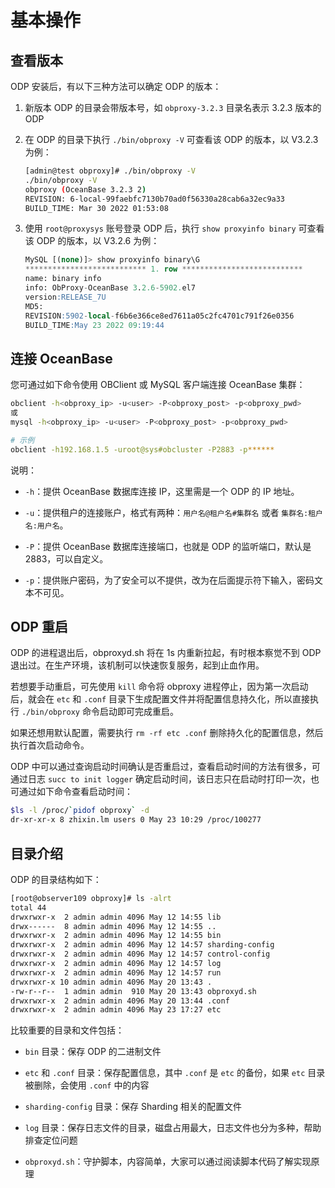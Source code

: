 # 基本操作

## 查看版本

ODP 安装后，有以下三种方法可以确定 ODP 的版本：

1. 新版本 ODP 的目录会带版本号，如 `obproxy-3.2.3` 目录名表示 3.2.3 版本的 ODP

2. 在 ODP 的目录下执行 `./bin/obproxy -V` 可查看该 ODP 的版本，以 V3.2.3 为例：

   ```bash
   [admin@test obproxy]# ./bin/obproxy -V
   ./bin/obproxy -V
   obproxy (OceanBase 3.2.3 2)
   REVISION: 6-local-99faebfc7130b70ad0f56330a28cab6a32ec9a33
   BUILD_TIME: Mar 30 2022 01:53:08
   ```

3. 使用 `root@proxysys` 账号登录 ODP 后，执行 `show proxyinfo binary` 可查看该 ODP 的版本，以 V3.2.6 为例：

   ```sql
   MySQL [(none)]> show proxyinfo binary\G
   *************************** 1. row ***************************
   name: binary info
   info: ObProxy-OceanBase 3.2.6-5902.el7
   version:RELEASE_7U
   MD5:
   REVISION:5902-local-f6b6e366ce8ed7611a05c2fc4701c791f26e0356
   BUILD_TIME:May 23 2022 09:19:44
   ```

## 连接 OceanBase

您可通过如下命令使用 OBClient 或 MySQL 客户端连接 OceanBase 集群：

```bash
obclient -h<obproxy_ip> -u<user> -P<obproxy_post> -p<obproxy_pwd>
或
mysql -h<obproxy_ip> -u<user> -P<obproxy_post> -p<obproxy_pwd>

# 示例
obclient -h192.168.1.5 -uroot@sys#obcluster -P2883 -p******
```

说明：

* `-h`：提供 OceanBase 数据库连接 IP，这里需是一个 ODP 的 IP 地址。

* `-u`：提供租户的连接账户，格式有两种：`用户名@租户名#集群名` 或者 `集群名:租户名:用户名`。

* `-P`：提供 OceanBase 数据库连接端口，也就是 ODP 的监听端口，默认是 2883，可以自定义。

* `-p`：提供账户密码，为了安全可以不提供，改为在后面提示符下输入，密码文本不可见。

## ODP 重启

ODP 的进程退出后，obproxyd.sh 将在 1s 内重新拉起，有时根本察觉不到 ODP 退出过。在生产环境，该机制可以快速恢复服务，起到止血作用。

若想要手动重启，可先使用 `kill` 命令将 obproxy 进程停止，因为第一次启动后，就会在 `etc` 和 `.conf` 目录下生成配置文件并将配置信息持久化，所以直接执行 `./bin/obproxy` 命令启动即可完成重启。

如果还想用默认配置，需要执行 `rm -rf etc .conf` 删除持久化的配置信息，然后执行首次启动命令。

ODP 中可以通过查询启动时间确认是否重启过，查看启动时间的方法有很多，可通过日志 `succ to init logger` 确定启动时间，该日志只在启动时打印一次，也可通过如下命令查看启动时间：

```bash
$ls -l /proc/`pidof obproxy` -d
dr-xr-xr-x 8 zhixin.lm users 0 May 23 10:29 /proc/100277
```

## 目录介绍

ODP 的目录结构如下：

```bash
[root@observer109 obproxy]# ls -alrt
total 44
drwxrwxr-x  2 admin admin 4096 May 12 14:55 lib
drwx------  8 admin admin 4096 May 12 14:55 ..
drwxrwxr-x  2 admin admin 4096 May 12 14:55 bin
drwxrwxr-x  2 admin admin 4096 May 12 14:57 sharding-config
drwxrwxr-x  2 admin admin 4096 May 12 14:57 control-config
drwxrwxr-x  2 admin admin 4096 May 12 14:57 log
drwxrwxr-x  2 admin admin 4096 May 12 14:57 run
drwxrwxr-x 10 admin admin 4096 May 20 13:43 .
-rw-r--r--  1 admin admin  910 May 20 13:43 obproxyd.sh
drwxrwxr-x  2 admin admin 4096 May 20 13:44 .conf
drwxrwxr-x  2 admin admin 4096 May 23 17:27 etc
```

比较重要的目录和文件包括：

* `bin` 目录：保存 ODP 的二进制文件

* `etc` 和 `.conf` 目录：保存配置信息，其中 `.conf` 是 `etc` 的备份，如果 `etc` 目录被删除，会使用 `.conf` 中的内容

* `sharding-config` 目录：保存 Sharding 相关的配置文件

* `log` 目录：保存日志文件的目录，磁盘占用最大，日志文件也分为多种，帮助排查定位问题

* `obproxyd.sh`：守护脚本，内容简单，大家可以通过阅读脚本代码了解实现原理
